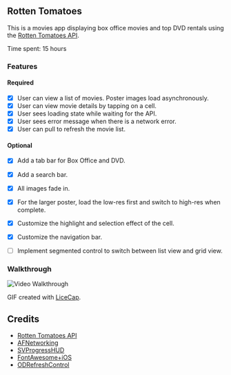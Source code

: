 ## Rotten Tomatoes

This is a movies app displaying box office movies and top DVD rentals using the [Rotten Tomatoes API](http://developer.rottentomatoes.com/docs/read/JSON).

Time spent: 15 hours

### Features

#### Required

- [x] User can view a list of movies. Poster images load asynchronously.
- [x] User can view movie details by tapping on a cell.
- [x] User sees loading state while waiting for the API.
- [x] User sees error message when there is a network error.
- [x] User can pull to refresh the movie list.

#### Optional

- [x] Add a tab bar for Box Office and DVD.
- [x] Add a search bar.
- [x] All images fade in.
- [x] For the larger poster, load the low-res first and switch to high-res when complete.
- [x] Customize the highlight and selection effect of the cell.
- [x] Customize the navigation bar.
- [ ] Implement segmented control to switch between list view and grid view.


### Walkthrough
![Video Walkthrough](gif/basic-and-required-01.gif)

GIF created with [LiceCap](http://www.cockos.com/licecap/).

Credits
---------
* [Rotten Tomatoes API](http://developer.rottentomatoes.com/docs/read/JSON)
* [AFNetworking](https://github.com/AFNetworking/AFNetworking)
* [SVProgressHUD](https://github.com/TransitApp/SVProgressHUD)
* [FontAwesome+iOS](https://github.com/alexdrone/ios-fontawesome)
* [ODRefreshControl](https://github.com/Sephiroth87/ODRefreshControl)